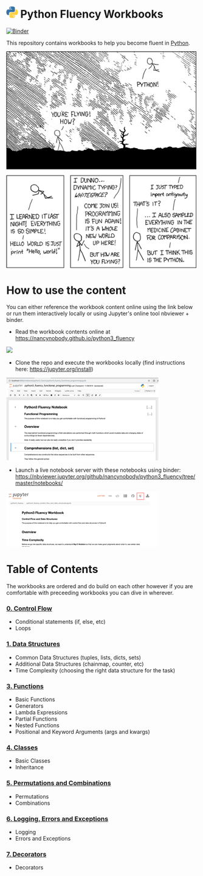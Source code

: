 # <img width="30" src="notebooks/figures/python-logo.png"/> Python Fluency Workbooks

[![Binder](https://mybinder.org/badge_logo.svg)](https://mybinder.org/v2/gh/nancynobody/python3_fluency/tree/master/notebooks/master)

This repository contains workbooks to help you become fluent in [Python](https://docs.python.org/3/).

<img width="500" src="notebooks/figures/python-xkcdc.png"/>

# How to use the content

You can either reference the workbook content online using the link below or run them interactively locally or using Jupyter's online tool nbviewer + binder.

* Read the workbook contents online at https://nancynobody.github.io/python3_fluency

<img width="400" src="notebooks/figures/github-pages.png"/>

* Clone the repo and execute the workbooks locally (find instructions here: https://jupyter.org/install)

<img width="400" src="notebooks/figures/jupyter-local.png"/>

* Launch a live notebook server with these notebooks using binder: https://nbviewer.jupyter.org/github/nancynobody/python3_fluency/tree/master/notebooks/

<img width="400" src="notebooks/figures/jupyter-binder.png"/>

# Table of Contents

The workbooks are ordered and do build on each other however if you are comfortable with preceeding workbooks you can dive in wherever.

### [0. Control Flow](notebooks/00.00-Control-Flow.ipynb)

* Conditional statements (if, else, etc)
* Loops

### [1. Data Structures](notebooks/01.00-Data-Structures.ipynb)

* Common Data Structures (tuples, lists, dicts, sets)
* Additional Data Structures (chainmap, counter, etc)
* Time Complexity (choosing the right data structure for the task)

### [3. Functions](notebooks/03.00-Functions.ipynb)

* Basic Functions
* Generators
* Lambda Expressions
* Partial Functions
* Nested Functions
* Positional and Keyword Arguments (args and kwargs)

### [4. Classes](notebooks/04.00-Classes.ipynb)

* Basic Classes
* Inheritance

### [5. Permutations and Combinations](notebooks/05.00-Permutations-and-Combinations.ipynb)

* Permutations
* Combinations

### [6. Logging, Errors and Exceptions](notebooks/06.00-Logging-Errors-and-Exceptions.ipynb)

* Logging
* Errors and Exceptions

### [7. Decorators](notebooks/07.00-Decorators.ipynb)

* Decorators